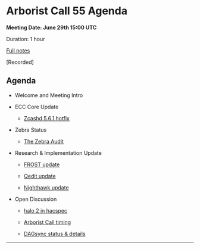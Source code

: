 # Arborist Call 55 Agenda

**Meeting Date: June 29th 15:00 UTC**

Duration: 1 hour

[Full notes]()

[Recorded]


## Agenda


+ Welcome and Meeting Intro


+ ECC Core Update 
 
    - [Zcashd 5.6.1 hotfix]()

+ Zebra Status 

     - [The Zebra Audit]()


+ Research & Implementation Update 
 
     - [FROST update]()

     - [Qedit update]()

     - [Nighthawk update]()

+ Open Discussion  

     - [halo 2 in hacspec]()

     - [Arborist Call timing]()

     - [DAGsync status & details]()
___

